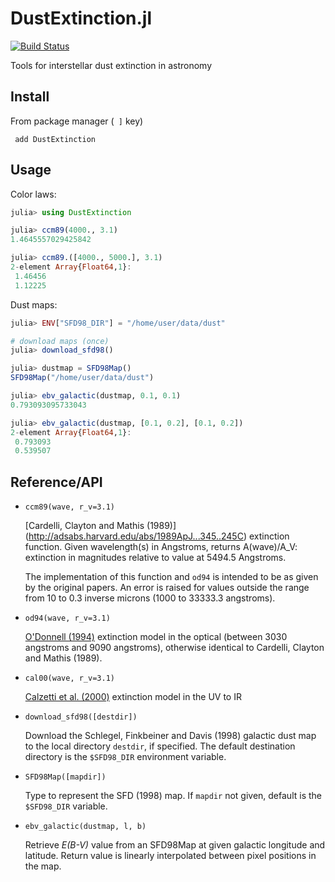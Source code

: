 # DustExtinction.jl

[![Build Status](https://img.shields.io/travis/JuliaAstro/DustExtinction.jl.svg?style=flat-square)](https://travis-ci.org/JuliaAstro/DustExtinction.jl)


Tools for interstellar dust extinction in astronomy

## Install

From package manager (``` ]``` key)

``` add DustExtinction```

Usage
-----

Color laws:

```julia
julia> using DustExtinction

julia> ccm89(4000., 3.1)
1.4645557029425842

julia> ccm89.([4000., 5000.], 3.1)
2-element Array{Float64,1}:
 1.46456
 1.12225
```

Dust maps:

```julia
julia> ENV["SFD98_DIR"] = "/home/user/data/dust"

# download maps (once)
julia> download_sfd98()

julia> dustmap = SFD98Map()
SFD98Map("/home/user/data/dust")

julia> ebv_galactic(dustmap, 0.1, 0.1)
0.793093095733043

julia> ebv_galactic(dustmap, [0.1, 0.2], [0.1, 0.2])
2-element Array{Float64,1}:
 0.793093
 0.539507
```


Reference/API
-------------

* `ccm89(wave, r_v=3.1)`

    [Cardelli, Clayton and Mathis (1989)]
    (http://adsabs.harvard.edu/abs/1989ApJ...345..245C)
    extinction function. Given wavelength(s) in Angstroms, returns
    A(wave)/A_V: extinction in magnitudes relative to value at 5494.5
    Angstroms.

    The implementation of this function and `od94` is intended to be as
    given by the original papers. An error is raised for values outside
    the range from 10 to 0.3 inverse microns (1000 to 33333.3
    angstroms).

* `od94(wave, r_v=3.1)`

    [O'Donnell (1994)](http://adsabs.harvard.edu/abs/1994ApJ...422..158O)
    extinction model in the optical (between 3030 angstroms and 9090
    angstroms), otherwise identical to Cardelli, Clayton and Mathis (1989).

* `cal00(wave, r_v=3.1)`

    [Calzetti et al. (2000)](http://adsabs.harvard.edu/abs/2000ApJ...533..682C)
    extinction model in the UV to IR

* `download_sfd98([destdir])`

    Download the Schlegel, Finkbeiner and Davis (1998) galactic dust map to
    the local directory `destdir`, if specified. The default destination
    directory is the `$SFD98_DIR` environment variable.

* `SFD98Map([mapdir])`

    Type to represent the SFD (1998) map. If `mapdir` not given, default is
    the `$SFD98_DIR` variable.

* `ebv_galactic(dustmap, l, b)`

    Retrieve *E(B-V)* value from an SFD98Map at given galactic longitude and
    latitude. Return value is linearly interpolated between pixel positions in
    the map.
